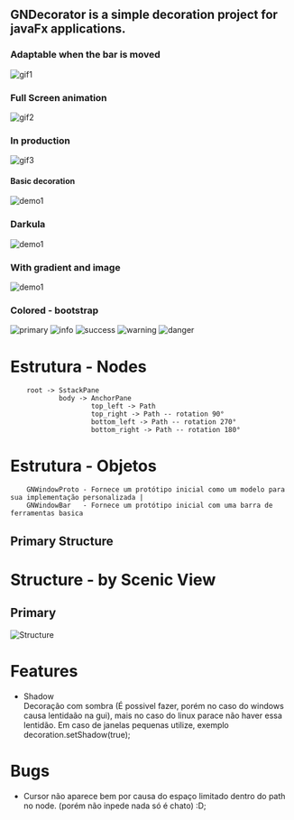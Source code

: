 
## GNDecorator is a simple decoration project for javaFx applications.

### Adaptable when the bar is moved
![gif1](src/main/resources/screenshot/gif1.gif)
### Full Screen animation
![gif2](src/main/resources/screenshot/gif2.gif)
### In production
![gif3](src/main/resources/screenshot/gif3.gif)

#### Basic decoration

![demo1](src/main/resources/screenshot/basic.png)
### Darkula
![demo1](src/main/resources/screenshot/darkula.png)
### With gradient and image
![demo1](src/main/resources/screenshot/demo1.png)
### Colored - bootstrap
![primary](src/main/resources/screenshot/primary.png)
![info](src/main/resources/screenshot/info.png)
![success](src/main/resources/screenshot/success.png)
![warning](src/main/resources/screenshot/warning.png)
![danger](src/main/resources/screenshot/danger.png)

# Estrutura - Nodes

        root -> SstackPane
                body -> AnchorPane
                        top_left -> Path
                        top_right -> Path -- rotation 90°
                        bottom_left -> Path -- rotation 270°
                        bottom_right -> Path -- rotation 180°

# Estrutura - Objetos

        GNWindowProto - Fornece um protótipo inicial como um modelo para sua implementação personalizada |
        GNWindowBar   - Fornece um protótipo inicial com uma barra de ferramentas basica




## Primary Structure

# Structure - by Scenic View
## Primary

![Structure](src/main/resources/screenshot/primarySctructure.png)




# Features
* Shadow <br>
        Decoração com sombra (É possivel fazer, porém no caso do windows causa lentidaão na gui), mais no caso do linux parace não haver essa lentidão.
        Em caso de janelas pequenas utilize, exemplo decoration.setShadow(true);

# Bugs
* Cursor não aparece bem por causa do espaço limitado dentro do path no node. (porém não inpede nada só é chato) :D;
